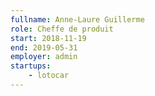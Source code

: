```yaml
---
fullname: Anne-Laure Guillerme
role: Cheffe de produit
start: 2018-11-19
end: 2019-05-31
employer: admin
startups:
    - lotocar
---
```

